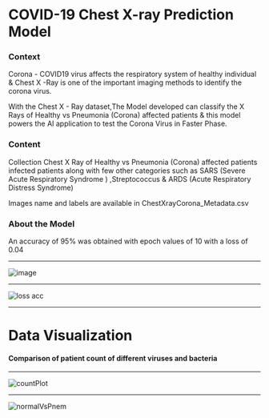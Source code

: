 <h1>COVID-19 Chest X-ray Prediction Model</h1>
<h3>Context</h3>
Corona - COVID19 virus affects the respiratory system of healthy individual & Chest X -Ray is one of the important imaging methods to identify the corona virus.

With the Chest X - Ray dataset,The Model developed can classify the X Rays of Healthy vs Pneumonia (Corona) affected patients & this model powers the AI application to test the Corona Virus in Faster Phase.

<h3>Content</h3>
Collection Chest X Ray of Healthy vs Pneumonia (Corona) affected patients infected patients along with few other categories such as SARS (Severe Acute Respiratory Syndrome ) ,Streptococcus & ARDS (Acute Respiratory Distress Syndrome)

Images name and labels are available in ChestXrayCorona_Metadata.csv

<h3>About the Model</h3>
An accuracy of 95% was obtained with epoch values of 10 with a loss of 0.04
<hr>

![image](https://user-images.githubusercontent.com/51125645/87615657-d25eb080-c730-11ea-933d-7c3e5c135f2b.png)

<hr>

![loss acc](https://user-images.githubusercontent.com/51125645/87784874-beac6a80-c854-11ea-8bb7-60c1e13b8376.png)


<hr>
<h1>Data Visualization</h1>

<h4>Comparison of patient count of different viruses and bacteria</h4>
<hr>

![countPlot](https://user-images.githubusercontent.com/51125645/87615163-b27abd00-c72f-11ea-842d-10110dd84e7b.png)

<hr>

![normalVsPnem](https://user-images.githubusercontent.com/51125645/87615307-11d8cd00-c730-11ea-88ce-bbb86e5a7b95.png)
